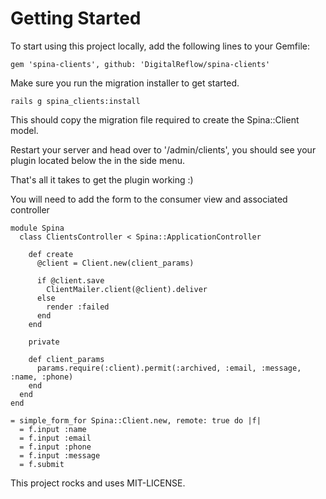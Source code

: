 # Getting Started

To start using this project locally, add the following lines to your Gemfile:

```
gem 'spina-clients', github: 'DigitalReflow/spina-clients'
```

Make sure you run the migration installer to get started.

```
rails g spina_clients:install
```

This should copy the migration file required to create the Spina::Client model.

Restart your server and head over to '/admin/clients', you should see your plugin located below the in the side menu.

That's all it takes to get the plugin working :)

You will need to add the form to the consumer view and associated controller

```
module Spina
  class ClientsController < Spina::ApplicationController

    def create
      @client = Client.new(client_params)

      if @client.save
        ClientMailer.client(@client).deliver
      else
        render :failed
      end
    end

    private

    def client_params
      params.require(:client).permit(:archived, :email, :message, :name, :phone)
    end
  end
end
```

```
= simple_form_for Spina::Client.new, remote: true do |f|
  = f.input :name
  = f.input :email
  = f.input :phone
  = f.input :message
  = f.submit
```

This project rocks and uses MIT-LICENSE.